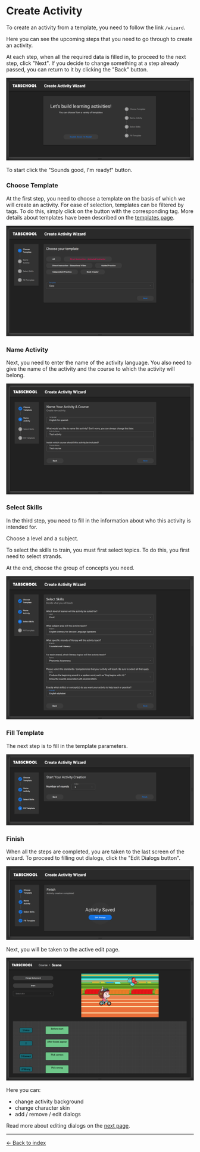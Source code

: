 # Create Activity

To create an activity from a template, you need to follow the link `/wizard`.

Here you can see the upcoming steps that you need to go through to create an activity.

At each step, when all the required data is filled in, to proceed to the next step, click "Next".
If you decide to change something at a step already passed, you can return to it by clicking the "Back" button.

![step-0](create-activity--start.png)

To start click the "Sounds good, I'm ready!" button.


### Choose Template

At the first step, you need to choose a template on the basis of which we will create an activity.
For ease of selection, templates can be filtered by tags.
To do this, simply click on the button with the corresponding tag.
More details about templates have been described on the [templates page](create-template.md).


![step-1](create-activity--choose-template.png)


### Name Activity

Next, you need to enter the name of the activity language.
You also need to give the name of the activity and the course to which the activity will belong.

![step-2](create-activity--name-activity.png)


### Select Skills

In the third step, you need to fill in the information about who this activity is intended for.

Choose a level and a subject.

To select the skills to train, you must first select topics. To do this, you first need to select strands.

At the end, choose the group of concepts you need.

![step-3](create-activity--select-skills.png)


### Fill Template

The next step is to fill in the template parameters.

![step-4](create-activity--fill-template.png)


### Finish

When all the steps are completed, you are taken to the last screen of the wizard.
To proceed to filling out dialogs, click the "Edit Dialogs button".

![step-5](create-activity--finish.png)

Next, you will be taken to the active edit page.

![editor](create-activity-editor.png)

Here you can:

- change activity background
- change character skin
- add / remove / edit dialogs

Read more about editing dialogs on the [next page](create-dialog.md).

---

[← Back to index](../../index.md)
